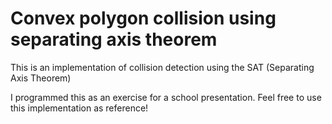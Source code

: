 # Convex polygon collision using separating axis theorem

This is an implementation of collision detection using the SAT (Separating Axis Theorem)

I programmed this as an exercise for a school presentation. Feel free to use this implementation as reference!